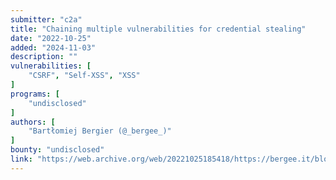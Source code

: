 ```yaml
---
submitter: "c2a"
title: "Chaining multiple vulnerabilities for credential stealing"
date: "2022-10-25"
added: "2024-11-03"
description: ""
vulnerabilities: [
    "CSRF", "Self-XSS", "XSS"
]
programs: [
    "undisclosed"
]
authors: [
    "Bartłomiej Bergier (@_bergee_)"
]
bounty: "undisclosed"
link: "https://web.archive.org/web/20221025185418/https://bergee.it/blog/chaining-multiple-vulnerabilities-for-credential-stealing/"
---
```




